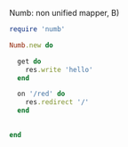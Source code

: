Numb: non unified mapper, B)

```ruby
require 'numb'

Numb.new do

  get do
    res.write 'hello'
  end

  on '/red' do
    res.redirect '/'
  end

  
end
```
